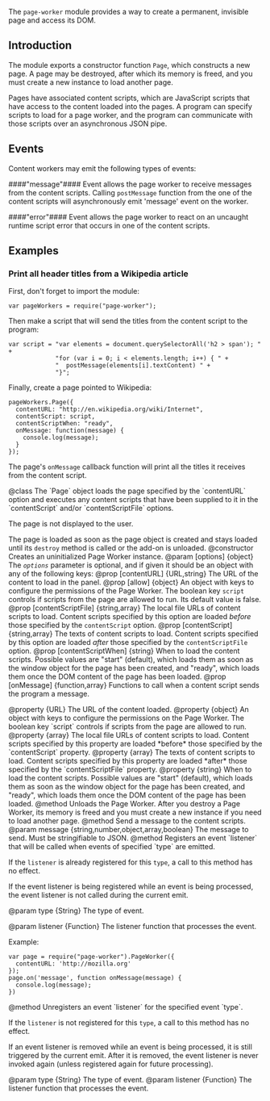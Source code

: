 <!-- contributed by Felipe Gomes [felipc@gmail.com] -->

The `page-worker` module provides a way to create a permanent, invisible page
and access its DOM.

Introduction
------------

The module exports a constructor function `Page`, which constructs a new page.
A page may be destroyed, after which its memory is freed, and you must create a
new instance to load another page.

Pages have associated content scripts, which are JavaScript scripts that have
access to the content loaded into the pages.  A program can specify scripts
to load for a page worker, and the program can communicate with those scripts
over an asynchronous JSON pipe.

Events
------
Content workers may emit the following types of events:

####"message"####
Event allows the page worker to receive messages from the content scripts.
Calling `postMessage` function from the one of the content scripts will
asynchronously emit 'message' event on the worker.

####"error"####
Event allows the page worker to react on an uncaught runtime script error
that occurs in one of the content scripts.

Examples
--------

### Print all header titles from a Wikipedia article ###

First, don't forget to import the module:

    var pageWorkers = require("page-worker");

Then make a script that will send the titles from the content script
to the program:

    var script = "var elements = document.querySelectorAll('h2 > span'); " +
                 "for (var i = 0; i < elements.length; i++) { " +
                 "  postMessage(elements[i].textContent) " +
                 "}";

Finally, create a page pointed to Wikipedia:

    pageWorkers.Page({
      contentURL: "http://en.wikipedia.org/wiki/Internet",
      contentScript: script,
      contentScriptWhen: "ready",
      onMessage: function(message) {
        console.log(message);
      }
    });

The page's `onMessage` callback function will print all the titles it receives
from the content script.

<api name="Page">
@class
The `Page` object loads the page specified by the `contentURL` option and
executes any content scripts that have been supplied to it in the
`contentScript` and/or `contentScriptFile` options.

The page is not displayed to the user.

The page is loaded as soon as the page object is created and stays loaded until
its `destroy` method is called or the add-on is unloaded.
<api name="Page">
@constructor
  Creates an uninitialized Page Worker instance.
@param [options] {object}
  The *`options`* parameter is optional, and if given it should be an object
  with any of the following keys:
  @prop [contentURL] {URL,string}
    The URL of the content to load in the panel.
  @prop [allow] {object}
    An object with keys to configure the permissions of the Page Worker.
    The boolean key `script` controls if scripts from the page
    are allowed to run. Its default value is false.
  @prop [contentScriptFile] {string,array}
    The local file URLs of content scripts to load.  Content scripts specified
    by this option are loaded *before* those specified by the `contentScript`
    option.
  @prop [contentScript] {string,array}
    The texts of content scripts to load.  Content scripts specified by this
    option are loaded *after* those specified by the `contentScriptFile` option.
  @prop [contentScriptWhen] {string}
    When to load the content scripts.
    Possible values are "start" (default), which loads them as soon as
    the window object for the page has been created, and "ready", which loads
    them once the DOM content of the page has been loaded.
  @prop [onMessage] {function,array}
    Functions to call when a content script sends the program a message.
</api>

<api name="contentURL">
@property {URL}
The URL of the content loaded.
</api>

<api name="allow">
@property {object}
  An object with keys to configure the permissions on the Page Worker.
  The boolean key `script` controls if scripts from the page
  are allowed to run.
</api>

<api name="contentScriptFile">
@property {array}
The local file URLs of content scripts to load.  Content scripts specified by
this property are loaded *before* those specified by the `contentScript`
property.
</api>

<api name="contentScript">
@property {array}
The texts of content scripts to load.  Content scripts specified by this
property are loaded *after* those specified by the `contentScriptFile` property.
</api>

<api name="contentScriptWhen">
@property {string}
When to load the content scripts.
Possible values are "start" (default), which loads them as soon as
the window object for the page has been created, and "ready", which loads
them once the DOM content of the page has been loaded.
</api>

<api name="destroy">
@method
Unloads the Page Worker. After you destroy a Page Worker, its memory is freed
and you must create a new instance if you need to load another page.
</api>

<api name="postMessage">
@method
Send a message to the content scripts.
@param message {string,number,object,array,boolean}
The message to send.  Must be stringifiable to JSON.
</api>

<api name="on">
@method
Registers an event `listener` that will be called when events of
specified `type` are emitted.

If the `listener` is already registered for this `type`, a call to this
method has no effect.

If the event listener is being registered while an event is being processed,
the event listener is not called during the current emit.

@param type {String}
  The type of event.

@param listener {Function}
  The listener function that processes the event.
</api>

Example:

    var page = require("page-worker").PageWorker({
      contentURL: 'http://mozilla.org'
    });
    page.on('message', function onMessage(message) {
      console.log(message);
    })

<api name="removeListener">
@method
Unregisters an event `listener` for the specified event `type`.

If the `listener` is not registered for this `type`, a call to this
method has no effect.

If an event listener is removed while an event is being processed, it is
still triggered by the current emit. After it is removed, the event listener
is never invoked again (unless registered again for future processing).

@param type {String}
  The type of event.
@param listener {Function}
  The listener function that processes the event.
</api>
</api>
